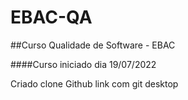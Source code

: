 # EBAC-QA

##Curso Qualidade de Software - EBAC

####Curso iniciado dia 19/07/2022

Criado clone Github
link com git desktop